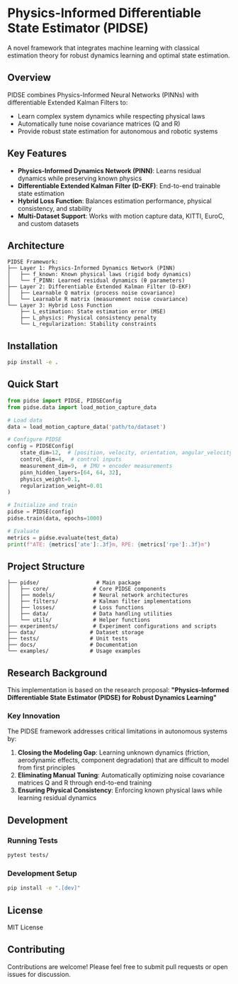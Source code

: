 # Physics-Informed Differentiable State Estimator (PIDSE)

A novel framework that integrates machine learning with classical estimation theory for robust dynamics learning and optimal state estimation.

## Overview

PIDSE combines Physics-Informed Neural Networks (PINNs) with differentiable Extended Kalman Filters to:
- Learn complex system dynamics while respecting physical laws
- Automatically tune noise covariance matrices (Q and R)
- Provide robust state estimation for autonomous and robotic systems

## Key Features

- **Physics-Informed Dynamics Network (PINN)**: Learns residual dynamics while preserving known physics
- **Differentiable Extended Kalman Filter (D-EKF)**: End-to-end trainable state estimation
- **Hybrid Loss Function**: Balances estimation performance, physical consistency, and stability
- **Multi-Dataset Support**: Works with motion capture data, KITTI, EuroC, and custom datasets

## Architecture

```
PIDSE Framework:
├── Layer 1: Physics-Informed Dynamics Network (PINN)
│   ├── f_known: Known physical laws (rigid body dynamics)
│   └── f_PINN: Learned residual dynamics (θ parameters)
├── Layer 2: Differentiable Extended Kalman Filter (D-EKF)
│   ├── Learnable Q matrix (process noise covariance)
│   └── Learnable R matrix (measurement noise covariance)
└── Layer 3: Hybrid Loss Function
    ├── L_estimation: State estimation error (MSE)
    ├── L_physics: Physical consistency penalty
    └── L_regularization: Stability constraints
```

## Installation

```bash
pip install -e .
```

## Quick Start

```python
from pidse import PIDSE, PIDSEConfig
from pidse.data import load_motion_capture_data

# Load data
data = load_motion_capture_data('path/to/dataset')

# Configure PIDSE
config = PIDSEConfig(
    state_dim=12,  # [position, velocity, orientation, angular_velocity]
    control_dim=4,  # control inputs
    measurement_dim=9,  # IMU + encoder measurements
    pinn_hidden_layers=[64, 64, 32],
    physics_weight=0.1,
    regularization_weight=0.01
)

# Initialize and train
pidse = PIDSE(config)
pidse.train(data, epochs=1000)

# Evaluate
metrics = pidse.evaluate(test_data)
print(f"ATE: {metrics['ate']:.3f}m, RPE: {metrics['rpe']:.3f}m")
```

## Project Structure

```
├── pidse/                  # Main package
│   ├── core/              # Core PIDSE components
│   ├── models/            # Neural network architectures
│   ├── filters/           # Kalman filter implementations
│   ├── losses/            # Loss functions
│   ├── data/              # Data handling utilities
│   └── utils/             # Helper functions
├── experiments/           # Experiment configurations and scripts
├── data/                 # Dataset storage
├── tests/                # Unit tests
├── docs/                 # Documentation
└── examples/             # Usage examples
```

## Research Background

This implementation is based on the research proposal:
**"Physics-Informed Differentiable State Estimator (PIDSE) for Robust Dynamics Learning"**

### Key Innovation
The PIDSE framework addresses critical limitations in autonomous systems by:
1. **Closing the Modeling Gap**: Learning unknown dynamics (friction, aerodynamic effects, component degradation) that are difficult to model from first principles
2. **Eliminating Manual Tuning**: Automatically optimizing noise covariance matrices Q and R through end-to-end training
3. **Ensuring Physical Consistency**: Enforcing known physical laws while learning residual dynamics

## Development

### Running Tests
```bash
pytest tests/
```

### Development Setup
```bash
pip install -e ".[dev]"
```

## License

MIT License

## Contributing

Contributions are welcome! Please feel free to submit pull requests or open issues for discussion.